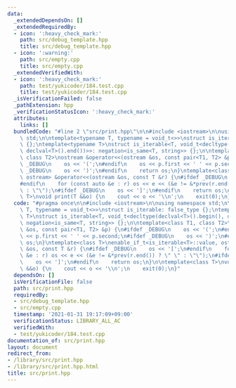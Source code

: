 ```yaml
---
data:
  _extendedDependsOn: []
  _extendedRequiredBy:
  - icon: ':heavy_check_mark:'
    path: src/debug_template.hpp
    title: src/debug_template.hpp
  - icon: ':warning:'
    path: src/empty.cpp
    title: src/empty.cpp
  _extendedVerifiedWith:
  - icon: ':heavy_check_mark:'
    path: test/yukicoder/184.test.cpp
    title: test/yukicoder/184.test.cpp
  _isVerificationFailed: false
  _pathExtension: hpp
  _verificationStatusIcon: ':heavy_check_mark:'
  attributes:
    links: []
  bundledCode: "#line 2 \"src/print.hpp\"\n\n#include <iostream>\n\nusing namespace\
    \ std;\n\ntemplate<typename T, typename = void_t<>>\nstruct is_iterable: false_type\
    \ {};\ntemplate<typename T>\nstruct is_iterable<T, void_t<decltype(declval<T>().begin(),\
    \ declval<T>().end())>>: negation<is_same<T, string>> {};\n\ntemplate<class T1,\
    \ class T2>\nostream &operator<<(ostream &os, const pair<T1, T2> &p) {\n#ifdef\
    \ _DEBUG\n    os << '(';\n#endif\n    os << p.first << ' ' << p.second;\n#ifdef\
    \ _DEBUG\n    os << ')';\n#endif\n    return os;\n}\ntemplate<class T>\nenable_if_t<is_iterable<T>::value,\
    \ ostream> &operator<<(ostream &os, const T &r) {\n#ifdef _DEBUG\n    os << '[';\n\
    #endif\n    for (const auto &e : r) os << e << (&e != &*prev(r.end()) ? \" \"\
    \ : \"\");\n#ifdef _DEBUG\n    os << ']';\n#endif\n    return os;\n}\n\ntemplate<class\
    \ T>\nvoid print(T &&o) {\n    cout << o << '\\n';\n    exit(0);\n}\n"
  code: "#pragma once\n\n#include <iostream>\n\nusing namespace std;\n\ntemplate<typename\
    \ T, typename = void_t<>>\nstruct is_iterable: false_type {};\ntemplate<typename\
    \ T>\nstruct is_iterable<T, void_t<decltype(declval<T>().begin(), declval<T>().end())>>:\
    \ negation<is_same<T, string>> {};\n\ntemplate<class T1, class T2>\nostream &operator<<(ostream\
    \ &os, const pair<T1, T2> &p) {\n#ifdef _DEBUG\n    os << '(';\n#endif\n    os\
    \ << p.first << ' ' << p.second;\n#ifdef _DEBUG\n    os << ')';\n#endif\n    return\
    \ os;\n}\ntemplate<class T>\nenable_if_t<is_iterable<T>::value, ostream> &operator<<(ostream\
    \ &os, const T &r) {\n#ifdef _DEBUG\n    os << '[';\n#endif\n    for (const auto\
    \ &e : r) os << e << (&e != &*prev(r.end()) ? \" \" : \"\");\n#ifdef _DEBUG\n\
    \    os << ']';\n#endif\n    return os;\n}\n\ntemplate<class T>\nvoid print(T\
    \ &&o) {\n    cout << o << '\\n';\n    exit(0);\n}"
  dependsOn: []
  isVerificationFile: false
  path: src/print.hpp
  requiredBy:
  - src/debug_template.hpp
  - src/empty.cpp
  timestamp: '2021-01-31 19:17:09+09:00'
  verificationStatus: LIBRARY_ALL_AC
  verifiedWith:
  - test/yukicoder/184.test.cpp
documentation_of: src/print.hpp
layout: document
redirect_from:
- /library/src/print.hpp
- /library/src/print.hpp.html
title: src/print.hpp
---
```

